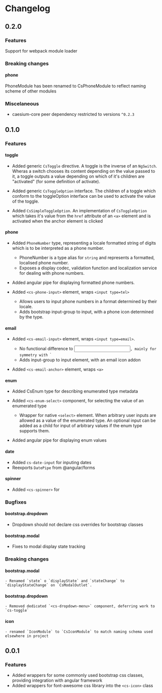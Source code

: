 # Changelog

## 0.2.0

### Features

Support for webpack module loader

### Breaking changes

#### phone
PhoneModule has been renamed to CsPhoneModule to reflect naming scheme of other modules

### Miscelaneous
- caesium-core peer dependency restricted to versions `^0.2.3`



## 0.1.0
### Features

#### toggle

- Added generic `CsToggle` directive.
    A toggle is the inverse of an `NgSwitch`. Wheras a switch chooses its content depending on the value passed to it,
    a toggle outputs a value depending on which of it's children are "activated" (for some definition of activate).

- Added generic `CsToggleOption` interface.
    The children of a toggle which conform to the toggleOption interface can be used to activate the value of
    the toggle.

- Added `CsSimpleToggleOption`.
    An implementation of `CsToggleOption` which takes it's value from the `href` attribute of an `<a>` element and is
    activated when the anchor element is clicked


#### phone

- Added `PhoneNumber` type, representing a locale formatted string of digits which is to be interpreted as a phone number.
  - PhoneNumber is a type alias for `string` and represents a formatted, localised phone number.
  - Exposes a display codec, validation function and localization service for dealing with phone numbers.

- Added angular pipe for displaying formatted phone numbers.

- Added `<cs-phone-input>` element, wraps `<input type=tel>`
  - Allows users to input phone numbers in a format determined by their locale.
  - Adds bootstrap input-group to input, with a phone icon determined by the type.

#### email

- Added `<cs-email-input>` element, wraps `<input type=email>`.
  - No functional difference to <input type=tel>`, mainly for symmetry with `<cs-phone-input>`
  - Adds input-group to input element, with an email icon addon

- Added `<cs-email-anchor>` element, wraps `<a>`


#### enum

- Added CsEnum type for describing enumerated type metadata
- Added `<cs-enum-select>` component, for selecting the value of an enumerated type
  - Wrapper for native `<select>` element. When arbitrary user inputs are allowed as a value of the enumerated
    type. An optional input can be added as a child for input of arbitrary values if the enum type supports them.

- Added angular pipe for displaying enum values

#### date

- Added `cs-date-input` for inputing dates
- Reexports `DatePipe` from @angular/forms

#### spinner

- Added `<cs-spinner>` for


### Bugfixes

#### bootstrap.dropdown

- Dropdown should not declare css overrides for bootstrap classes

#### bootstrap.modal
- Fixes to modal display state tracking

### Breaking changes

#### bootstrap.modal
    - Renamed `state` o `displayState` and `stateChange` to `displayStateChange` on `CsModalOutlet`.

#### bootstrap.dropdown
    - Removed dedicated `<cs-dropdown-menu>` component, deferring work to `cs-toggle`

#### icon
    - renamed `IconModule` to `CsIconModule` to match naming schema used elsewhere in project

## 0.0.1

### Features
- Added wrappers for some commonly used bootstrap css classes, providing integration with angular framework
- Added wrappers for font-awesome css library into the `<cs-icon>` class


